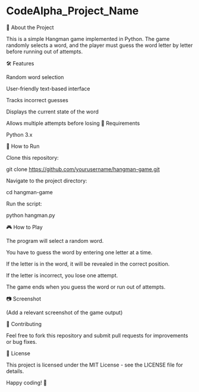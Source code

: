 # CodeAlpha_Project_Name
🎯 About the Project

This is a simple Hangman game implemented in Python. The game randomly selects a word, and the player must guess the word letter by letter before running out of attempts.

🛠 Features

Random word selection

User-friendly text-based interface

Tracks incorrect guesses

Displays the current state of the word

Allows multiple attempts before losing
📌 Requirements

Python 3.x

🚀 How to Run

Clone this repository:

git clone https://github.com/yourusername/hangman-game.git

Navigate to the project directory:

cd hangman-game

Run the script:

python hangman.py

🎮 How to Play

The program will select a random word.

You have to guess the word by entering one letter at a time.

If the letter is in the word, it will be revealed in the correct position.

If the letter is incorrect, you lose one attempt.

The game ends when you guess the word or run out of attempts.

📷 Screenshot

 (Add a relevant screenshot of the game output)

🤝 Contributing

Feel free to fork this repository and submit pull requests for improvements or bug fixes.

📜 License

This project is licensed under the MIT License - see the LICENSE file for details.

Happy coding! 🎉

